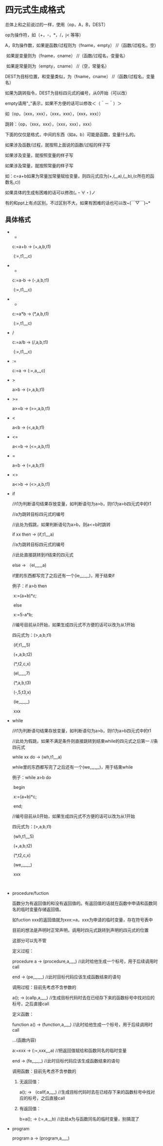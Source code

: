 # 四元式生成格式

总体上和之前说过的一样，使用（op，A，B，DEST）

op为操作符，如（+，-，*，/，j< 等等）

A，B为操作数，如果是函数/过程则为（fname，empty）	//（函数/过程名，空）

​							如果是变量则为（fname，cname）			//（函数/过程名，变量名）

​							如果是常量则为（empty，cname）			//（空，常量名）

DEST为目标位置，和变量类似，为（fname，cname）			//（函数/过程名，变量名）

如果为跳转指令，DEST为目标四元式的编号，从0开始（可以改）

empty请用"_"表示，如果不方便的话可以修改＜（＾－＾）＞

如（op，（xxx，xxx），（xxx，xxx），（xxx，xxx））

跳转：（op，（xxx，xxx），（xxx，xxx），xxx）





下面的仅仅是格式，中间的东西（如a，b）可能是函数，变量什么的。

如果涉及函数/过程，就按照上面说的函数/过程的样子写

如果涉及变量，就按照变量的样子写

如果涉及常量，就按照常量的样子写

如：c=a+b如果为常量加常量赋给变量，则四元式应为(+,(\_,a),(\_,b),(c所在的函数名,c))



如果具体的生成有困难的话可以修改(。・∀・)ノ

有的和ppt上有点区别，不过区别不大，如果有困难的话也可以改~(￣▽￣)~*



## 具体格式

- +

  c:=a+b	->	(+,a,b,t1)

  ​					  (:=,t1,_,c)

  

- -

  c:=a-b	->	(-,a,b,t1)

  ​				     (:=,t1,_,c)

  

- *

  c:=a\*b	->	(*,a,b,t1)

  ​				      (:=,t1,_,c)

  

- /

  c:=a/b	->	(/,a,b,t1)

  ​				      (:=,t1,_,c)

  

- :=

  c:=a	->	   (:=,a,_,c)

  

- \>

  a>b	->		(>,a,b,t1)

  

- \>=

  a>=b  ->		(>=,a,b,t1)

  

- \<

  a<b	->		(<,a,b,t1)

  

- \<=

  a<=b  ->	    (<=,a,b,t1)

  

- =

  a=b	->		(=,a,b,t1)

  

- <>

  a<>b  ->		(<>,a,b,t1)

  

- if

  //t1为判断语句结果存放变量，如判断语句为a>b，则t1为a>b四元式中的t1

  //a为跳转目标四元式的编号

  //此处为假跳，如果判断语句为a>b，则a<=b时跳转

  if xx then	->		(if,t1,_,a)	

  

  //a为跳转目标四元式的编号

  //此处直接跳转到if结束的四元式

  else	->		（el,\_,\_,a)  

  

  if里的东西都写完了之后还有一个(ie,\_,\_,\_)，用于结束if

  

  例子：if a>b then

  ​				x:=(a+b)\**c;*

  ​			else 

  ​				x:=5-a\*b;

  //编号目前从0开始，如果生成四元式不方便的话可以改为从1开始

  四元式为：(>,a,b,t1)		

  ​					(if,t1,_,5)

  ​					(+,a,b,t2)

  ​					(*,t2,c,x)

  ​					(el,\_,\_,7)

  ​					(*,a,b,t3)

  ​					(-,5,t3,x)

  ​					(ie,\_,\_,\_)

  ​					xxx

  

- while

  //t1为判断语句结果存放变量，如判断语句为a>b，则t1为a>b四元式中的t1

  //此处为假跳，如果不满足条件则直接跳转到结束while的四元式之后第一													      //条四元式

  while xx do	->		(wh,t1,_,a)	

  

  while里的东西都写完了之后还有一个(we,\_,\_,\_)，用于结束while

  

  例子：while a>b do

  ​				begin

  ​				x:=(a+b)\*c;

  ​				end;

  //编号目前从0开始，如果生成四元式不方便的话可以改为从1开始

  四元式为：(>,a,b,t1)		

  ​					(wh,t1,\_,5)

  ​					(+,a,b,t2)

  ​					(*,t2,c,x)

  ​					(we,\_,\_,\_)

  ​					xxx

  ​				

- procedure/fuction

  函数分为有返回值的和没有返回值的。有返回值的话就在函数中申请和函数同名的临时变量存储返回值。

  如fuction xxx的返回值就为xxx:=a，xxx为申请的临时变量，存在符号表中

  目前的想法是声明时正常声明，调用时四元式跳转到声明的四元式的位置

  这部分可以先不管

  

  定义过程：

  procedure a	->	(procedure,a,\_,\_)	//此时给他生成一个标号，用于后续调用时call

  end	->	(pe,\_,\_,\_)	   	//此时目标代码应该生成函数结束的语句

  

  调用过程：目前先考虑不含参数的

  a();	->	(callp,a,\_,\_)		//生成目标代码时去在已经存下来的函数标号中找对应的标号，之后直接call

  

  定义函数：

  function a()	->	(function,a,\_,\_)	//此时给他生成一个标号，用于后续调用时call

  ...(函数内容)

  a:=xxx	->	(:=,xxx,\_,a)		//把返回值赋给和函数同名的临时变量

  end	->	(fe,\_,\_,\_)	   	//此时目标代码应该生成函数结束的语句

  

  调用函数：目前先考虑不含参数的

  1. 无返回值：

     a();	->	（callf,a,\_,\_)		//生成目标代码时去在已经存下来的函数标号中找对应的标号，之后直接call

  2. 有返回值：

     b=a();	->	(:=,a,\_,b)	//此处a为与函数同名的临时变量，别搞混了

     

  

- program

  program a	->	(program,a,\_,\_)

